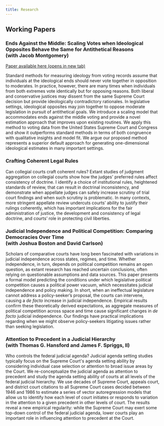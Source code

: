 ```yaml
---
title: Research
---
```


## Working Papers

### Ends Against the Middle: Scaling Votes when Ideological Opposites Behave the Same for Antithetical Reasons <br/> (with Jacob Montgomery)

<a href="duckmayr.github.io/papers/ggum.pdf" target="_blank">Paper available here (opens in new tab)</a>

Standard methods for measuring ideology from voting records assume that individuals at the ideological ends should never vote together in opposition to moderates. In practice, however, there are many times when individuals from both extremes vote identically but for opposing reasons. Both liberal and conservative justices may dissent from the same Supreme Court decision but provide ideologically contradictory rationales. In legislative settings, ideological opposites may join together to oppose moderate legislation in pursuit of antithetical goals. We introduce a scaling model that accommodates ends against the middle voting and provide a novel estimation approach that improves upon existing routines. We apply this method to voting data from the United States Supreme Court and Congress and show it outperforms standard methods in terms of both congruence with qualitative insights and model fit. We argue our proposed method represents a superior default approach for generating one-dimensional ideological estimates in many important settings.

### Crafting Coherent Legal Rules

Can collegial courts craft coherent rules? Extant studies of judgment aggregation on collegial courts show how the judges' preferred rules affect consistency of doctrine. I identify a choice of institutional rules, heightened standards of review, that can result in doctrinal inconsistency, and demonstrate when appellate judges can safely increase scrutiny of trial court findings and when such scrutiny is problematic. In many contexts, more stringent appellate review undercuts courts’ ability to justify their rulings coherently, which has important implications for the fair administration of justice, the development and consistency of legal doctrine, and courts’ role in protecting civil liberties.

### Judicial Independence and Political Competition: Comparing Democracies Over Time <br/> (with Joshua Boston and David Carlson)

Scholars of comparative courts have long been fascinated with variations in judicial independence across states, regimes, and time. Whether independence, in turn, depends on political competition remains an open question, as extant research has reached uncertain conclusions, often relying on questionable assumptions and data sources. This paper presents a formal model predicting the conditions under which legislative political competition causes a political power vacuum, which necessitates judicial independence and policy making. In short, when an ineffectual legislature cannot address a policy-seeker’s proposal, the courts can intervene, causing a *de facto* increase in judicial independence. Empirical results confirm these theoretically derived expectations, as aggregate measures of political competition across space and time cause significant changes in *de facto* judicial independence. Our findings have practical implications regarding when we might observe policy-seekers litigating issues rather than seeking legislation.

### Attention to Precedent in a Judicial Hierarchy <br/> (with Thomas G. Hansford and James F. Spriggs, II)

Who controls the federal judicial agenda? Judicial agenda setting studies typically focus on the Supreme Court's agenda setting ability by considering individual case selection or attention to broad issue areas by the Court. We re-conceptualize the judicial agenda as attention to precedent and study the agenda setting ability of courts at all levels of the federal judicial hierarchy. We use decades of Supreme Court, appeals court, and district court citations to all Supreme Court cases decided between 1946 and 1986 to estimate a series of vector autoregression models that allow us to identify how each level of court initiates or responds to variation in the attention to a given precedent in other levels of court. The results reveal a new empirical regularity: while the Supreme Court may exert some top-down control of the federal judicial agenda, lower courts play an important role in influencing attention to precedent at the Court.


